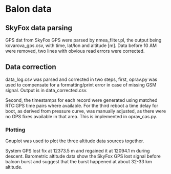 # Balon data

## SkyFox data parsing

GPS dat from SkyFox GPS were parsed by nmea_filter.pl, the output being kovarova_gps.csv, with time, lat/lon and altitude [m].
Data before 10 AM were removed, two lines with obvious read errors were corrected.

## Data correction

data_log.csv was parsed and corrected in two steps, first, oprav.py was used to compensate for a formatting/print error in case of missing GSM signal. Output is in data_corrected.csv. 

Second, the timestamps for each record were generated using matched RTC:GPS time pairs where available. For the third reboot a time delay for boot, as derived from pressure curve, was manually adjusted, as there were no GPS fixes available in that area.
This is implemented in oprav_cas.py.

### Plotting

Gnuplot was used to plot the three altitude data sources together.

System GPS lost fix at 12373.5 m and regained it at 12094.1 m during descent.
Barometric altitude data show the SkyFox GPS lost signal before baloon burst and suggest that the burst happened at about 32-33 km altitude. 


